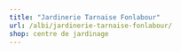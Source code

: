```yaml
---
title: "Jardinerie Tarnaise Fonlabour"
url: /albi/jardinerie-tarnaise-fonlabour/
shop: centre de jardinage
---
```


